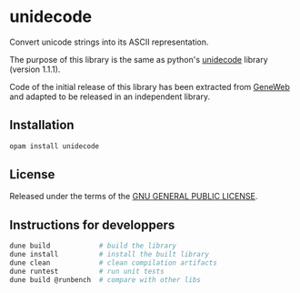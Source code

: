 # unidecode

Convert unicode strings into its ASCII representation.

The purpose of this library is the same as python's
[unidecode](https://pypi.org/project/Unidecode/) library (version
1.1.1).

Code of the initial release of this library has been extracted from
[GeneWeb](https://github.com/geneweb/geneweb) and adapted to be
released in an independent library.

## Installation

```bash
opam install unidecode
```

## License

Released under the terms of the [GNU GENERAL PUBLIC LICENSE](LICENSE).

## Instructions for developpers

```bash
dune build            # build the library
dune install          # install the built library
dune clean            # clean compilation artifacts
dune runtest          # run unit tests
dune build @runbench  # compare with other libs
```
